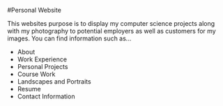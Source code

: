 #Personal Website

This websites purpose is to display my computer science projects along with my photography to potential employers as well as customers for my images. You can find information such as...
- About
- Work Experience
- Personal Projects
- Course Work
- Landscapes and Portraits
- Resume
- Contact Information
